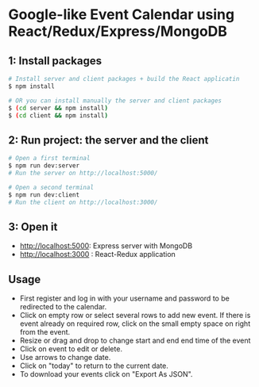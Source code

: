 # Google-like Event Calendar using React/Redux/Express/MongoDB

## 1: Install packages
```sh
# Install server and client packages + build the React applicatin
$ npm install

# OR you can install manually the server and client packages
$ (cd server && npm install)
$ (cd client && npm install)
```

## 2: Run project: the server and the client
```sh
# Open a first terminal
$ npm run dev:server
# Run the server on http://localhost:5000/

# Open a second terminal
$ npm run dev:client
# Run the client on http://localhost:3000/
```

## 3: Open it
- [http://localhost:5000](http://localhost:5000): Express server with MongoDB
- [http://localhost:3000](http://localhost:3000) : React-Redux application

## Usage

- First register and log in with your username and password to be redirected to the calendar.
- Click on empty row or select several rows to add new event. If there is event already on required row, click on the small empty space  on right from the event.
- Resize or drag and drop to change start and end end time of the event 
- Click on event to edit or delete.
- Use arrows to change date.
- Click on "today" to return to the current date.
- To download your events click on "Export As JSON".
